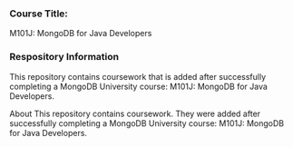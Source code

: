 ### Course Title: 
M101J: MongoDB for Java Developers

### Respository Information
This repository contains coursework that is added after successfully completing a MongoDB University course: M101J: MongoDB for Java Developers.

About
This repository contains coursework. They were added after successfully completing a MongoDB University course: M101J: MongoDB for Java Developers.
